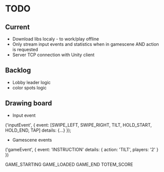 # TODO

## Current

- Download libs localy - to work/play offline
- Only stream input events and statistics when in gamescene AND action is requested
- Server TCP connection with Unity client

## Backlog

- Lobby leader logic
- color spots logic

## Drawing board

- Input event

('inputEvent', {
	event: [SWIPE_LEFT, SWIPE_RIGHT, TILT, HOLD_START, HOLD_END, TAP]
	details: {...}
});

- Gamescene events

('gameEvent', {
	event: 'INSTRUCTION'
	details: {
		action: 'TILT',
		players: '2'
	}
})

GAME_STARTING
GAME_LOADED
GAME_END
TOTEM_SCORE